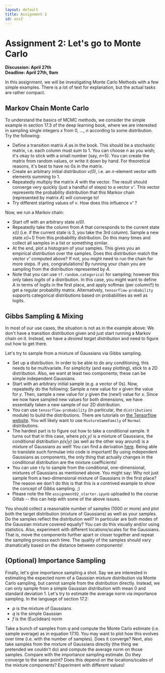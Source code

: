 ```yaml
---
layout: default
title: Assignment 2
id: ass2
---
```



# Assignment 2: Let's go to Monte Carlo
**Discussion: April 27th**  
**Deadline: April 27th, 9am**

In this assignment, we will be investigating Monte Carlo Methods with a few
simple examples. There is a lot of text for explanation, but the actual tasks
are rather compact.


## Markov Chain Monte Carlo

To understand the basics of MCMC methods, we consider the simple example in 
section 17.3 of the deep learning book, where we are interested in sampling 
single integers _x_ from 0, ..., _n_ according to some distribution. Try the 
following:
- Define a transition matrix _A_ as in the book. This should be a stochastic matrix,
i.e. each column must sum to 1. You can choose _n_ as you wish; it's okay to stick
with a small number (say, _n_=5). You can create the matrix from random values,
or write it down by hand. For theoretical reasons, it's best to have no 0s in the matrix.
- Create an arbitrary initial distribution _v(0)_, i.e. an _n_-element vector with elements
summing to 1.
- Repeatedly multiply the matrix _A_ with the vector. The result should converge
very quickly (just a handful of steps) to a vector _v'_. This vector represents 
the probability distribution that this Markov chain (represented by matrix _A_) 
will converge to!
- Try different starting values of _v_. How does this influence _v'_ ?

Now, we run a Markov chain:
- Start off with an arbitrary state _x(0)_.
- Repeatedly take the column from _A_ that corresponds to the current state _x(i)_
 (i.e. if the current state is 3, you take the 3rd column). Sample a new state
 _x(i+1)_ from this probability distribution. Do this many times and collect all
 samples in a list or something similar.
- At the end, plot a histogram of your samples. This gives you an empirical
distribution over the samples. Does this distribution match the vector _v'_
computed above? If not, you might need to run the chain for more steps. If yes,
congratulations! By running your chain you are sampling from the distribution
represented by _A_.
- Note that you can use `tf.random.categorical` for sampling; however this only
takes _logits_ of a distribution. In this case, you might want to define _A_ in
terms of logits in the first place, and apply softmax (per column!!) to get
a regular probability matrix. Alternatively, `tensorflow-probability` supports
categorical distributions based on probabilities as well as logits.


## Gibbs Sampling & Mixing

In most of our use cases, the situation is not as in the example above: We don't
have a transition distribution given and just start running a Markov chain on it.
Instead, we have a _desired target distribution_ and need to figure out how to
get there.

Let's try to sample from a mixture of Gaussians via Gibbs sampling.
- Set up a distribution. In order to be able to do any conditioning, this needs
to be multivariate. For simplicity (and easy plotting), stick to a 2D distribution.
Also, we want at least two components; these can be simple independent Gaussians.
- Start with an arbitrary initial sample (e.g. a vector of 0s). Now, repeatedly
do the following: Sample a new value for _x_ given the value for _y_. Then, sample
a new value for _y_ given the (new!) value for _x_. Since we now have sampled new
values for both dimensions, we have essentially taken a new sample of our 2D
distribution.
- You can use `tensorflow-probability` (in particular, the `distributions` module)
to build the distributions. There are tutorials on 
[the Tensorflow website](https://www.tensorflow.org/probability/overview). You will
likely want to use `MixtureSameFamily` of `Normal` distributions.
- The hardest part is to figure out how to take a conditional sample. It turns
out that in this case, where _p(x,y)_ is a mixture of Gaussians, the conditional
distribution _p(x|y)_ (as well as the other way around) is a mixture of Gaussians
as well! You can find a derivation 
[here](https://stats.stackexchange.com/questions/348941/general-conditional-distributions-for-multivariate-gaussian-mixtures).
Being able to translate such formulae into code is important! By using independent
Gaussians as components, the only thing that actually changes in the conditional
distribution are the mixture coefficients!
- You can use `tfp` to sample from the conditional, one-dimensional, mixtures of
Gaussians as mentioned above. You might say: Why not just sample from a two-dimensional
  mixture of Gaussians in the first place? The reason we don't do this is that
  this is a contrived example to show the concept of Gibbs sampling. ;)
- Please note the file `assignment02_starter.ipynb` uploaded to the course Gitlab --
this can help with some of the above issues.

You should collect a reasonable number of samples (1000 or more) and plot both the
target distribution (mixture of Gaussians) as well as your samples. Do the samples
reflect the distribution well? In particular are both modes of the Gaussian mixture
covered equally? You can do this visually and/or using statistics. 
Also, experiment with different locations/scales for the Gaussians.
That is, move the components further apart or closer together and repeat the
sampling process each time. The quality of the samples should vary dramatically
based on the distance between components!


## (Optional) Importance Sampling

Finally, let's give importance sampling a shot. Say we are interested in estimating
the expected norm of a Gaussian mixture distribution via Monte Carlo sampling,
but cannot sample from the distribution directly.
Instead, we can only sample from a simple Gaussian distribution with mean 0 and
standard deviation 1. Let's try to estimate the average norm via
importance sampling. In the language of section 17.2:
- _p_ is the mixture of Gaussians
- _q_ is the simple Gaussian
- _f_ is the (Euclidean) norm

Take a bunch of samples from _q_ and compute the Monte Carlo estimate (i.e. sample
average) as in equation 17.10. You may want to plot how this evolves over time
(i.e. with the number of samples). Does it converge? Next, also take samples from
the mixture of Gaussians directly (the thing we pretended we couldn't do) and
compute the average norm on those samples. Compare with the importance sampling
estimate. Do they converge to the same point? Does this depend on the locations/scales
of the mixture components? Experiment with different values!

